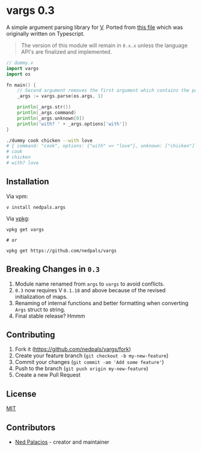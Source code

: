 # vargs 0.3
A simple argument parsing library for [V](https://vlang.io). Ported from [this file](https://github.com/nedpals/kuman/blob/master/src/parser.ts) which was originally written on Typescript.

> The version of this module will remain in `0.x.x` unless the language API's are finalized and implemented.

```go
// dummy.v
import vargs
import os

fn main() {
    // Second argument removes the first argument which contains the path of the executable.
    _args := vargs.parse(os.args, 1)

    println(_args.str())
    println(_args.command)
    println(_args.unknown[0])
    println('with? ' + _args.options['with'])
}
```

```bash
./dummy cook chicken --with love
# { command: "cook", options: {"with" => "love"}, unknown: ["chicken"] }
# cook
# chicken
# with? love
```

## Installation
Via vpm:
```
v install nedpals.args
```

Via [vpkg](https://github.com/v-pkg/vpkg):
```
vpkg get vargs

# or

vpkg get https://github.com/nedpals/vargs
```

## Breaking Changes in `0.3`
1. Module name renamed from `args` to `vargs` to avoid conflicts.
2. `0.3` now requires V `0.1.18` and above because of the revised initialization of maps.
3. Renaming of internal functions and better formatting when converting `Args` struct to string.
4. Final stable release? Hmmm

## Contributing
1. Fork it (<https://github.com/nedpals/vargs/fork>)
2. Create your feature branch (`git checkout -b my-new-feature`)
3. Commit your changes (`git commit -am 'Add some feature'`)
4. Push to the branch (`git push origin my-new-feature`)
5. Create a new Pull Request

## License
[MIT](LICENSE)

## Contributors

- [Ned Palacios](https://github.com/nedpals) - creator and maintainer
